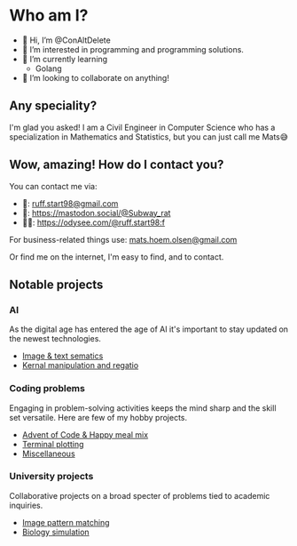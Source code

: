 # Who am I?
- 👋 Hi, I’m @ConAltDelete
- 👀 I’m interested in programming and programming solutions.
- 🌱 I’m currently learning
  - Golang
- 💞️ I’m looking to collaborate on anything!

## Any speciality? 

I'm glad you asked! I am a Civil Engineer in Computer Science who has a specialization in Mathematics and Statistics, but you can just call me Mats😅

## Wow, amazing! How do I contact you?

You can contact me via:

- 📧: ruff.start98@gmail.com
- 🐘: https://mastodon.social/@Subway_rat
- 🧑‍🚀: https://odysee.com/@ruff.start98:f

For business-related things use: mats.hoem.olsen@gmail.com

Or find me on the internet, I'm easy to find, and to contact.

## Notable projects

### AI

As the digital age has entered the age of AI it's important to stay updated on the newest technologies.

  * [Image & text sematics](https://github.com/ConAltDelete/UniNMBU/tree/master/DAT300)
  * [Kernal manipulation and regatio](https://github.com/ConAltDelete/UniNMBU/tree/master/DAT200)

### Coding problems

Engaging in problem-solving activities keeps the mind sharp and the skill set versatile. Here are few of my hobby projects.

  * [Advent of Code & Happy meal mix](https://github.com/ConAltDelete/AdventOfCodeConAltDelete)
  * [Terminal plotting](https://github.com/ConAltDelete/Terminal-plot)
  * [Miscellaneous](https://github.com/ConAltDelete/JobbSokOppg)

### University projects

Collaborative projects on a broad specter of problems tied to academic inquiries. 

  * [Image pattern matching](https://github.com/ConAltDelete/INF205_H22)
  * [Biology simulation](https://github.com/ConAltDelete/Bio-sim)

<!---
ConAltDelete/ConAltDelete is a ✨ special ✨ repository because its `README.md` (this file) appears on your GitHub profile.
You can click the Preview link to take a look at your changes.
--->
